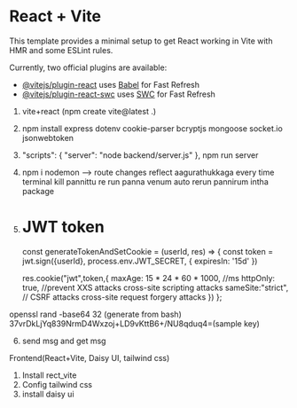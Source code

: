 # React + Vite

This template provides a minimal setup to get React working in Vite with HMR and some ESLint rules.

Currently, two official plugins are available:

- [@vitejs/plugin-react](https://github.com/vitejs/vite-plugin-react/blob/main/packages/plugin-react/README.md) uses [Babel](https://babeljs.io/) for Fast Refresh
- [@vitejs/plugin-react-swc](https://github.com/vitejs/vite-plugin-react-swc) uses [SWC](https://swc.rs/) for Fast Refresh

1. vite+react (npm create vite@latest .)
2. npm install express dotenv cookie-parser bcryptjs mongoose socket.io jsonwebtoken
3. "scripts": {
    "server": "node backend/server.js"
  }, npm run server
4. npm i nodemon --> route changes reflect aagurathukkaga every time terminal kill pannittu re run panna venum auto rerun pannirum intha package
5. JWT token
   ====================
   const generateTokenAndSetCookie = (userId, res) => {
    const token = jwt.sign({userId}, process.env.JWT_SECRET, {
        expiresIn: '15d'
    })

    res.cookie("jwt",token,{
        maxAge: 15 * 24 * 60 * 1000, //ms
        httpOnly: true, //prevent XXS attacks cross-site scripting attacks
        sameSite:"strict", // CSRF attacks cross-site request forgery attacks
    })
  };

  openssl rand -base64 32 (generate from bash)
  37vrDkLjYq839NrmD4Wxzoj+LD9vKttB6+/NU8qduq4=(sample key)

6. send msg and get msg

Frontend(React+Vite, Daisy UI, tailwind css)
1. Install rect_vite
2. Config tailwind css
3. install daisy ui


